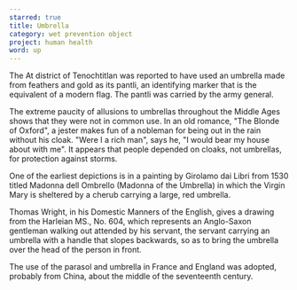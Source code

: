 ```yaml
---
starred: true
title: Umbrella
category: wet prevention object
project: human health
word: up
---
```


The At district of Tenochtitlan was reported to have used an umbrella made from
feathers and gold as its pantli, an identifying marker that is the equivalent
of a modern flag. The pantli was carried by the army general.

The extreme paucity of allusions to umbrellas throughout the Middle Ages shows
that they were not in common use. In an old romance, "The Blonde of Oxford", a
jester makes fun of a nobleman for being out in the rain without his cloak.
"Were I a rich man", says he, "I would bear my house about with me". It appears
that people depended on cloaks, not umbrellas, for protection against storms.

One of the earliest depictions is in a painting by Girolamo dai Libri from 1530
titled Madonna dell Ombrello (Madonna of the Umbrella) in which the Virgin Mary
is sheltered by a cherub carrying a large, red umbrella.

Thomas Wright, in his Domestic Manners of the English, gives a drawing from the
Harleian MS., No. 604, which represents an Anglo-Saxon gentleman walking out
attended by his servant, the servant carrying an umbrella with a handle that
slopes backwards, so as to bring the umbrella over the head of the person in
front.

The use of the parasol and umbrella in France and England was adopted, probably
from China, about the middle of the seventeenth century.
